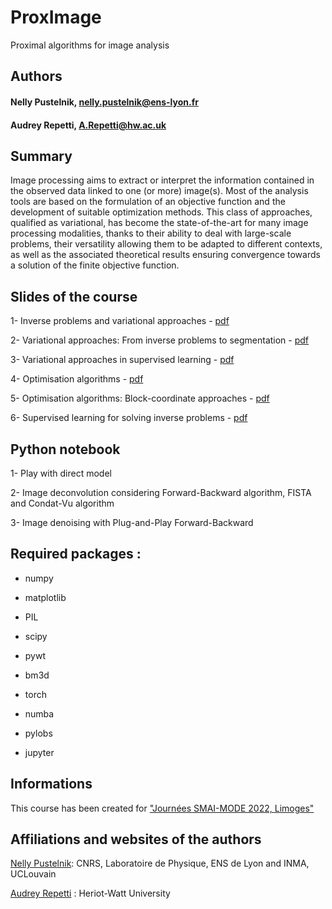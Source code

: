 # ProxImage
Proximal algorithms for image analysis

## Authors

#### Nelly Pustelnik, nelly.pustelnik@ens-lyon.fr 

#### Audrey Repetti, A.Repetti@hw.ac.uk

## Summary

Image processing  aims to extract or interpret the information contained in the observed data linked to one (or more) image(s). Most of the analysis tools are based on the formulation of an objective function and the development of suitable optimization methods. This class of approaches, qualified as variational, has become the state-of-the-art for many image processing modalities, thanks to their ability to deal with large-scale problems, their versatility allowing them to be adapted to different contexts, as well as the associated theoretical results ensuring convergence towards a solution of the finite objective function.

## Slides of the course

1-  Inverse problems and variational approaches - [pdf](https://github.com/npusteln/ProxImage/raw/main/Slides/Part1.pdf)

2- Variational approaches: From inverse problems to segmentation - [pdf](https://github.com/npusteln/ProxImage/raw/main/Slides/Part2.pdf)

3- Variational approaches in supervised learning - [pdf](https://github.com/npusteln/ProxImage/raw/main/Slides/Part3.pdf)

4- Optimisation algorithms - [pdf](https://github.com/npusteln/ProxImage/raw/main/Slides/Part4.pdf)

5- Optimisation algorithms: Block-coordinate approaches - [pdf](https://github.com/npusteln/ProxImage/raw/main/Slides/Part5.pdf)

6- Supervised learning for solving inverse problems - [pdf](https://github.com/npusteln/ProxImage/raw/main/Slides/Part6.pdf)



## Python notebook

1- Play with direct model

2- Image deconvolution considering Forward-Backward algorithm, FISTA and Condat-Vu algorithm

3- Image denoising with Plug-and-Play Forward-Backward


## Required packages :

  * numpy
  
  * matplotlib
  
  * PIL
   
  * scipy
   
  * pywt
   
  * bm3d
   
  * torch
   
  * numba
   
  * pylobs
   
  * jupyter

## Informations

This course has been created for ["Journées SMAI-MODE 2022, Limoges"](https://indico.math.cnrs.fr/event/6564/)

## Affiliations and websites of the authors 

[Nelly Pustelnik](http://perso.ens-lyon.fr/nelly.pustelnik/): CNRS, Laboratoire de Physique, ENS de Lyon and INMA, UCLouvain

[Audrey Repetti](https://sites.google.com/view/audreyrepetti) : Heriot-Watt University


